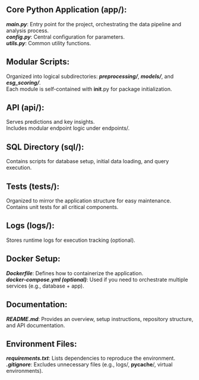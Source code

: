 ## Core Python Application (app/):
***main.py***: Entry point for the project, orchestrating the data pipeline and analysis process.<br>
***config.py***: Central configuration for parameters.<br>
***utils.py***: Common utility functions.

## Modular Scripts:
Organized into logical subdirectories: ***preprocessing/***, ***models/***, and ***esg_scoring/***.<br>
Each module is self-contained with __init__.py for package initialization.

## API (api/):
Serves predictions and key insights.<br>
Includes modular endpoint logic under endpoints/.

## SQL Directory (sql/):
Contains scripts for database setup, initial data loading, and query execution.

## Tests (tests/):
Organized to mirror the application structure for easy maintenance.<br>
Contains unit tests for all critical components.

## Logs (logs/):
Stores runtime logs for execution tracking (optional).

## Docker Setup:
***Dockerfile***: Defines how to containerize the application.<br>
***docker-compose.yml (optional)***: Used if you need to orchestrate multiple services (e.g., database + app).

## Documentation:
***README.md***: Provides an overview, setup instructions, repository structure, and API documentation.

## Environment Files:
***requirements.txt***: Lists dependencies to reproduce the environment.<br>
***.gitignore***: Excludes unnecessary files (e.g., logs/, __pycache__/, virtual environments).

